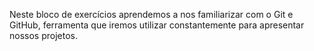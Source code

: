 Neste bloco de exercícios aprendemos a nos familiarizar com o Git e GitHub, ferramenta que iremos utilizar constantemente para apresentar nossos projetos. 
